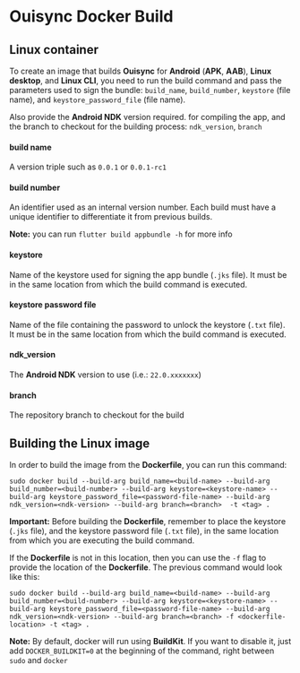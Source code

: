 # Ouisync Docker Build

## Linux container
To create an image that builds **Ouisync** for **Android** (**APK**, **AAB**), **Linux desktop**, and **Linux CLI**, you need to run the build command and 
pass the parameters used to sign the bundle: `build_name`, `build_number`, `keystore` (file name), and `keystore_password_file` (file name).

Also provide the **Android NDK** version required. for compiling the app, and the branch to checkout for the building process: `ndk_version`, `branch`

#### **build name**
A version triple such as `0.0.1` or `0.0.1-rc1`

#### **build number**
An identifier used as an internal version number.
Each build must have a unique identifier to differentiate it from previous builds.

**Note:** you can run `flutter build appbundle -h` for more info

#### **keystore**
Name of the keystore used for signing the app bundle (`.jks` file). It must be in the same location from which the build command is executed.

#### **keystore password file**
Name of the file containing the password to unlock the keystore (`.txt` file). It must be in the same location from which the build command is executed.

#### **ndk_version**
The **Android NDK** version to use (i.e.: `22.0.xxxxxxx`)

#### **branch**
The repository branch to checkout for the build

## Building the Linux image

In order to build the image from the **Dockerfile**, you can run this command:

`sudo docker build --build-arg build_name=<build-name> --build-arg build_number=<build-number> --build-arg keystore=<keystore-name> --build-arg keystore_password_file=<password-file-name> --build-arg ndk_version=<ndk-version> --build-arg branch=<branch>  -t <tag> .`

**Important:** Before building the **Dockerfile**, remember to place the keystore (`.jks` file), and the keystore password file (`.txt` file), in the same 
location from which you are executing the build command. 

If the **Dockerfile** is not in this location, then you can use the `-f` flag to provide the location of the **Dockerfile**. 
The previous command would look like this:

`sudo docker build --build-arg build_name=<build-name> --build-arg build_number=<build-number> --build-arg keystore=<keystore-name> --build-arg keystore_password_file=<password-file-name> --build-arg ndk_version=<ndk-version> --build-arg branch=<branch> -f <dockerfile-location> -t <tag> .`

**Note:** By default, docker will run using **BuildKit**. If you want to disable it, just add `DOCKER_BUILDKIT=0` at the beginning of the command, right 
between `sudo` and `docker`
